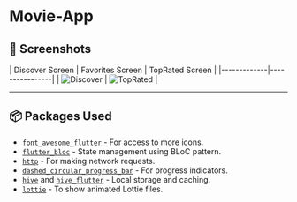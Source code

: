 # Movie-App

## 📸 Screenshots
| Discover Screen | Favorites Screen | TopRated Screen |
|-------------|----------------|
| ![Discover](screenshots/discover.png) | ![TopRated](screenshots/top_rated.png) |

---

## 📦 Packages Used
- [`font_awesome_flutter`](https://pub.dev/packages/font_awesome_flutter) - For access to more icons.
- [`flutter_bloc`](https://pub.dev/packages/flutter_bloc) - State management using BLoC pattern.
- [`http`](https://pub.dev/packages/http) - For making network requests.
- [`dashed_circular_progress_bar`](https://pub.dev/packages/dashed_circular_progress_bar) - For progress indicators.
- [`hive`](https://pub.dev/packages/hive) and [`hive_flutter`](https://pub.dev/packages/hive_flutter) - Local storage and caching.
- [`lottie`](https://pub.dev/packages/lottie) - To show animated Lottie files.


